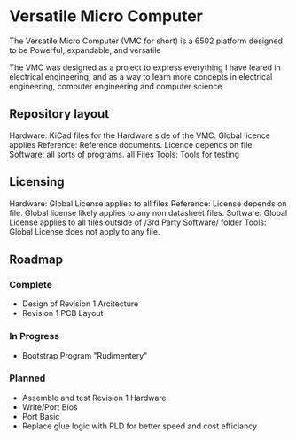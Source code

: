 # Versatile Micro Computer

The Versatile Micro Computer (VMC for short) is a 6502 platform designed to be Powerful, expandable, and versatile

The VMC was designed as a project to express everything I have leared in electrical engineering,
and as a way to learn more concepts in electrical engineering, computer engineering and computer science

## Repository layout

Hardware: KiCad files for the Hardware side of the VMC. Global licence applies
Reference: Reference documents. Licence depends on file
Software: all sorts of programs. all Files
Tools: Tools for testing


## Licensing

Hardware: Global License applies to all files
Reference: License depends on file. Global license likely applies to any non datasheet files.
Software: Global License applies to all files outside of /3rd Party Software/ folder
Tools: Global License does not apply to any file.

## Roadmap

### Complete

- Design of Revision 1 Arcitecture
- Revision 1 PCB Layout

### In Progress

- Bootstrap Program "Rudimentery"

### Planned

- Assemble and test Revision 1 Hardware
- Write/Port Bios
- Port Basic
- Replace glue logic with PLD for better speed and cost efficiancy

